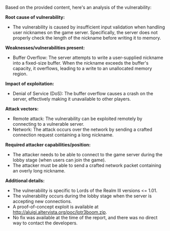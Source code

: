 Based on the provided content, here's an analysis of the vulnerability:

**Root cause of vulnerability:**
- The vulnerability is caused by insufficient input validation when handling user nicknames on the game server. Specifically, the server does not properly check the length of the nickname before writing it to memory.

**Weaknesses/vulnerabilities present:**
- Buffer Overflow: The server attempts to write a user-supplied nickname into a fixed-size buffer. When the nickname exceeds the buffer's capacity, it overflows, leading to a write to an unallocated memory region.

**Impact of exploitation:**
- Denial of Service (DoS): The buffer overflow causes a crash on the server, effectively making it unavailable to other players.

**Attack vectors:**
- Remote attack: The vulnerability can be exploited remotely by connecting to a vulnerable server.
- Network: The attack occurs over the network by sending a crafted connection request containing a long nickname.

**Required attacker capabilities/position:**
- The attacker needs to be able to connect to the game server during the lobby stage (when users can join the game).
- The attacker must be able to send a crafted network packet containing an overly long nickname.

**Additional details:**
- The vulnerability is specific to Lords of the Realm III versions <= 1.01.
- The vulnerability occurs during the lobby stage when the server is accepting new connections.
- A proof-of-concept exploit is available at http://aluigi.altervista.org/poc/lotr3boom.zip.
- No fix was available at the time of the report, and there was no direct way to contact the developers.